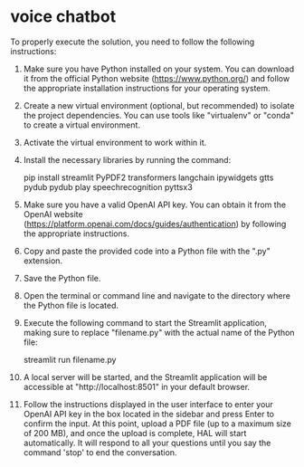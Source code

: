 # voice chatbot
To properly execute the solution, you need to follow the following instructions:

1. Make sure you have Python installed on your system. You can download it from the official Python website (https://www.python.org/) and follow the appropriate installation instructions for your operating system.

2. Create a new virtual environment (optional, but recommended) to isolate the project dependencies. You can use tools like "virtualenv" or "conda" to create a virtual environment.

3. Activate the virtual environment to work within it.

4. Install the necessary libraries by running the command:

   pip install streamlit PyPDF2 transformers langchain ipywidgets gtts pydub pydub play speechrecognition pyttsx3

5. Make sure you have a valid OpenAI API key. You can obtain it from the OpenAI website (https://platform.openai.com/docs/guides/authentication) by following the appropriate instructions.

6. Copy and paste the provided code into a Python file with the ".py" extension.

7. Save the Python file.

8. Open the terminal or command line and navigate to the directory where the Python file is located.

9. Execute the following command to start the Streamlit application, making sure to replace "filename.py" with the actual name of the Python file:

   streamlit run filename.py

10. A local server will be started, and the Streamlit application will be accessible at "http://localhost:8501" in your default browser.

11. Follow the instructions displayed in the user interface to enter your OpenAI API key in the box located in the sidebar and press Enter to confirm the input. At this point, upload a PDF file (up to a maximum size of 200 MB), and once the upload is complete, HAL will start automatically. It will respond to all your questions until you say the command 'stop' to end the conversation.
